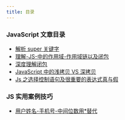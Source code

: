 ```yaml
---
title: 目录
---
```


### JavaScript 文章目录

- [解析 super 关键字](./resolve-super-keyword)
- [理解-JS-中的作用域-作用域链以及闭包](./scope)
- [深度理解闭包](./understand-closure)
- [JavaScript 中的浅拷贝 VS 深拷贝](./shallow-vs-deep-copy)
- [Js 之选择控制语句及很重要的表达式真与假](./choice-statement)

### JS 实用案例技巧

- [用户姓名-手机号-中间位数用\*替代](./name-mobile-encrye)

<div align="right">
  <ShareLink />
</div>
<div align="center">
  <DaShang />
</div>
<ShangPic />
